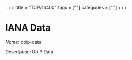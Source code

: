 +++
title = "TCP/13400"
tags = [""]
categories = [""]
+++

# IANA Data

_Name:_ doip-data

_Description:_ DoIP Data

